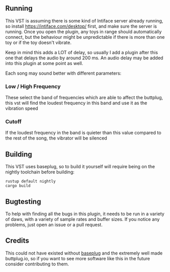 
## Running

This VST is assuming there is some kind of Intiface server already running, so install https://intiface.com/desktop/ first, and make sure the server is running. Once you open the plugin, any toys in range should automatically connect, but the behaviour might be unpredictable if there is more than one toy or if the toy doesn't vibrate.

Keep in mind this adds a LOT of delay, so usually I add a plugin after this one that delays the audio by around 200 ms. An audio delay may be added into this plugin at some point as well.

Each song may sound better with different parameters:
### Low / High Frequency
These select the band of frequencies which are able to affect the buttplug, this vst will find the loudest frequency in this band and use it as the vibration speed
### Cutoff
If the loudest frequency in the band is quieter than this value compared to the rest of the song, the vibrator will be silenced


## Building

This VST uses baseplug, so to build it yourself will require being on the nightly toolchain before building:

```
rustup default nightly
cargo build
```


## Bugtesting

To help with finding all the bugs in this plugin, it needs to be run in a variety of daws, with a variety of sample rates and buffer sizes. If you notice any problems, just open an issue or a pull request.


## Credits

This could not have existed without [baseplug](https://github.com/wrl/baseplug) and the extremely well made buttplug.io, so if you want to see more software like this in the future consider contributing to them.
